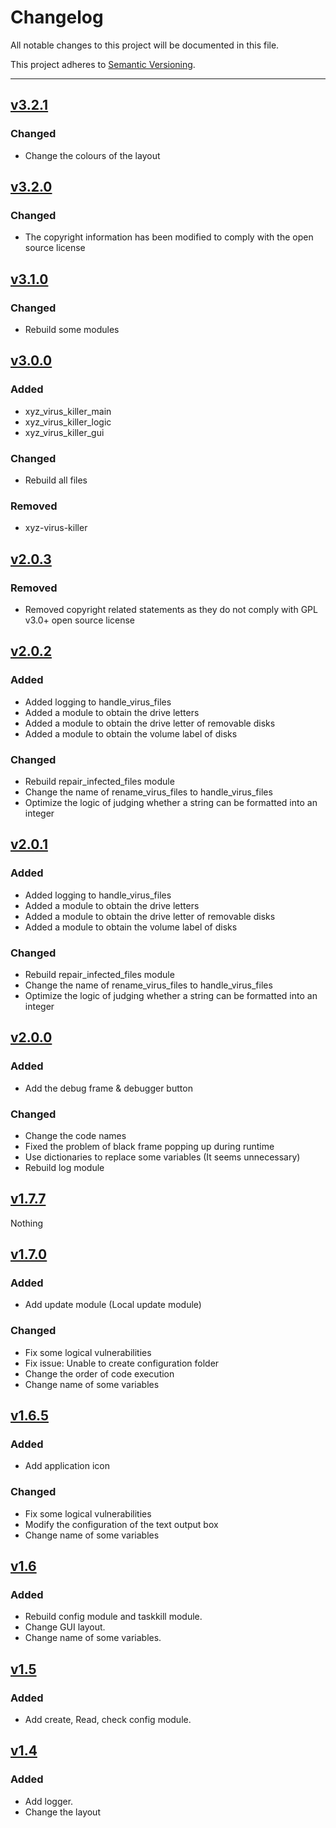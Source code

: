 # Changelog

All notable changes to this project will be documented in this file.

This project adheres to [Semantic Versioning](https://semver.org/spec/v2.0.0.html).

---

<!--
## [Unreleased]

### Added

- v1.1 Brazilian Portuguese translation.

### Changed

- Use frontmatter title & description in each language version template
- Replace broken OpenGraph image with an appropriately-sized Keep a Changelog 
  image that will render properly (although in English for all languages)
- Fix OpenGraph title & description for all languages so the title and 
description when links are shared are language-appropriate

### Removed

- Trademark sign previously shown after the project description in version 
0.3.0 -->

## [v3.2.1]

### Changed

- Change the colours of the layout

## [v3.2.0]

### Changed

- The copyright information has been modified to comply with the open source license

## [v3.1.0]

### Changed

- Rebuild some modules

## [v3.0.0]

### Added

- xyz_virus_killer_main
- xyz_virus_killer_logic
- xyz_virus_killer_gui

### Changed

- Rebuild all files

### Removed

- xyz-virus-killer


## [v2.0.3]

### Removed

- Removed copyright related statements as they do not comply with GPL v3.0+ open source license

## [v2.0.2]

### Added 

- Added logging to handle_virus_files
- Added a module to obtain the drive letters
- Added a module to obtain the drive letter of removable disks
- Added a module to obtain the volume label of disks

### Changed

- Rebuild repair_infected_files module
- Change the name of rename_virus_files to handle_virus_files
- Optimize the logic of judging whether a string can be formatted into an integer


## [v2.0.1]

### Added 

- Added logging to handle_virus_files
- Added a module to obtain the drive letters
- Added a module to obtain the drive letter of removable disks
- Added a module to obtain the volume label of disks

### Changed

- Rebuild repair_infected_files module
- Change the name of rename_virus_files to handle_virus_files
- Optimize the logic of judging whether a string can be formatted into an integer

## [v2.0.0]

### Added 

- Add the debug frame & debugger button 

### Changed

- Change the code names
- Fixed the problem of black frame popping up during runtime
- Use dictionaries to replace some variables (It seems unnecessary)
- Rebuild log module

## [v1.7.7]

Nothing

## [v1.7.0]

### Added 

- Add update module (Local update module)

### Changed

- Fix some logical vulnerabilities
- Fix issue: Unable to create configuration folder
- Change the order of code execution
- Change name of some variables

## [v1.6.5]

### Added 

- Add application icon

### Changed

- Fix some logical vulnerabilities
- Modify the configuration of the text output box
- Change name of some variables

## [v1.6]

### Added 

- Rebuild config module and taskkill module.
- Change GUI layout.
- Change name of some variables.

## [v1.5]

### Added 

- Add create, Read, check config module.

## [v1.4]

### Added 

- Add logger.
- Change the layout

[unreleased]: https://github.com/olivierlacan/keep-a-changelog/compare/v1.1.1...HEAD
[v1.4]: https://github.com/Errorsia/xyz-virus-killer/releases/tag/v1.4
[v1.5]: https://github.com/Errorsia/xyz-virus-killer/releases/tag/v1.5
[v1.6]: https://github.com/Errorsia/xyz-virus-killer/releases/tag/v1.6
[v1.6.5]: https://github.com/Errorsia/xyz-virus-killer/releases/tag/v1.6.5
[v1.7.0]: https://github.com/Errorsia/xyz-virus-killer/releases/tag/v1.7.0
[v1.7.7]: https://github.com/Errorsia/xyz-virus-killer/releases/tag/v1.7.7
[v2.0.0]: https://github.com/Errorsia/xyz-virus-killer/releases/tag/v2.0.0
[v2.0.1]: https://github.com/Errorsia/xyz-virus-killer/releases/tag/v2.0.1
[v2.0.2]: https://github.com/Errorsia/xyz-virus-killer/releases/tag/v2.0.2
[v2.0.3]: https://github.com/Errorsia/xyz-virus-killer/releases/tag/v2.0.3
[v3.0.0]: https://github.com/Errorsia/xyz-virus-killer/releases/tag/v3.0.0
[v3.1.0]: https://github.com/Errorsia/xyz-virus-killer/releases/tag/v3.1.0
[v3.2.0]: https://github.com/Errorsia/xyz-virus-killer/releases/tag/v3.2.0
[v3.2.1]: https://github.com/Errorsia/xyz-virus-killer/releases/tag/v3.2.1